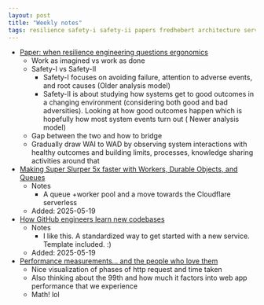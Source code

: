 ```yaml
---
layout: post
title: "Weekly notes"
tags: resilience safety-i safety-ii papers fredhebert architecture serverless jobqueues cloudflare github mermaidjs diagrams learning
---
```


* [Paper: when resilience engineering questions ergonomics](https://ferd.ca/notes/paper-when-resilience-engineering-questions-ergonomics.html)
    * Work as imagined vs work as done
    * Safety-I vs Safety-II
        * Safety-I focuses on avoiding failure, attention to adverse events, and
          root causes (Older analysis model)
        * Safety-II is about studying how systems get to good outcomes in a
          changing environment (considering both good
          and bad adversities). Looking at how good outcomes happen which is
          hopefully how most system events turn out (
          Newer analysis model)
    * Gap between the two and how to bridge
    * Gradually draw WAI to WAD by observing system interactions with healthy
      outcomes and building limits, processes,
      knowledge sharing activities around that
* [Making Super Slurper 5x faster with Workers, Durable Objects, and Queues](https://blog.cloudflare.com/making-super-slurper-five-times-faster/)
    * Notes
        * A queue +worker pool and a move towards the Cloudflare serverless
    * Added: 2025-05-19
* [How GitHub engineers learn new codebases](https://github.blog/developer-skills/application-development/how-github-engineers-learn-new-codebases/)
    * Notes
        * I like this. A standardized way to get started with a new service.
          Template included. :)
    * Added: 2025-05-19
* [Performance measurements… and the people who love them](https://blog.cloudflare.com/loving-performance-measurements/)
    * Nice visualization of phases of http request and time taken
    * Also thinking about the 99th and how much it factors into web app
      performance that we experience
    * Math! lol